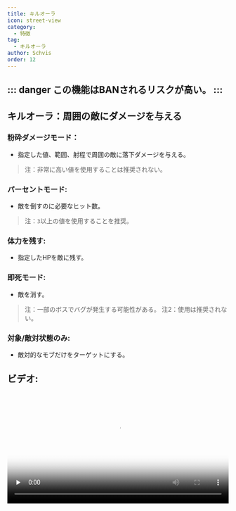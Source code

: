 ```yaml
---
title: キルオーラ
icon: street-view
category:
  - 特徴
tag:
  - キルオーラ
author: Schvis
order: 12
---
```


::: danger この機能はBANされるリスクが高い。
:::
---
## キルオーラ：周囲の敵にダメージを与える

### 粉砕ダメージモード：
- 指定した値、範囲、射程で周囲の敵に落下ダメージを与える。
> 注：非常に高い値を使用することは推奨されない。
### パーセントモード:
- 敵を倒すのに必要なヒット数。
> 注：`3`以上の値を使用することを推奨。
### 体力を残す:
- 指定したHPを敵に残す。
### 即死モード:
- 敵を消す。
> 注：一部のボスでバグが発生する可能性がある。
> 注2：使用は推奨されない。
### 対象/敵対状態のみ:
- 敵対的なモブだけをターゲットにする。

## ビデオ:

<video controls preload="none" width="100%" poster="https://nextcloud.atruicardona.xyz/s/CW5fzAXWC3CPfdN/preview"><source src="https://nextcloud.atruicardona.xyz/s/CW5fzAXWC3CPfdN/download" type="video/mp4"></video>




